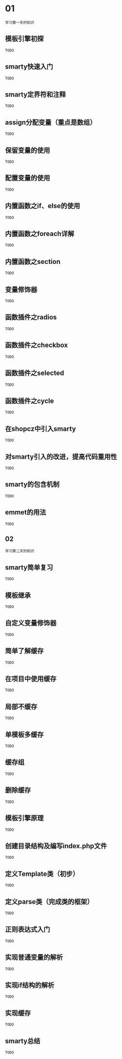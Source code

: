 #   01
    学习第一天的知识
##  模板引擎初探
    TODO
##  smarty快速入门
    TODO
##  smarty定界符和注释
    TODO
##  assign分配变量（重点是数组）
    TODO
##  保留变量的使用
    TODO
##  配置变量的使用
    TODO
##  内置函数之if、else的使用
    TODO
##  内置函数之foreach详解
    TODO
##  内置函数之section
    TODO
##  变量修饰器
    TODO
##  函数插件之radios
    TODO
##  函数插件之checkbox
    TODO
##  函数插件之selected
    TODO
##  函数插件之cycle
    TODO
##  在shopcz中引入smarty
    TODO
##  对smarty引入的改进，提高代码重用性
    TODO
##  smarty的包含机制
    TODO
##  emmet的用法
    TODO
##  02
    学习第二天的知识
##  smarty简单复习
    TODO
##  模板继承
    TODO
##  自定义变量修饰器
    TODO
##  简单了解缓存
    TODO
##  在项目中使用缓存
    TODO
##  局部不缓存
    TODO
##  单模板多缓存
    TODO
##  缓存组
    TODO
##  删除缓存
    TODO
##  模板引擎原理
    TODO
##  创建目录结构及编写index.php文件
    TODO
##  定义Template类（初步）
    TODO
##  定义parse类（完成类的框架）
    TODO
##  正则表达式入门
    TODO
##  实现普通变量的解析
    TODO
##  实现if结构的解析
    TODO
##  实现缓存
    TODO
##  smarty总结
    TODO